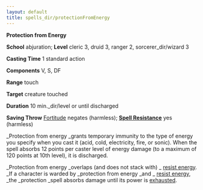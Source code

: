 ```yaml
---
layout: default
title: spells_dir/protectionFromEnergy
---
```

 **Protection from Energy**

**School** abjuration; **Level** cleric 3, druid 3, ranger 2, sorcerer_dir/wizard 3

**Casting Time** 1 standard action

**Components** V, S, DF

**Range** touch

**Target** creature touched

**Duration** 10 min._dir/level or until discharged

**Saving Throw** [Fortitude](../../combat#_fortitude) negates (harmless); **[Spell Resistance](../../glossary#_spell-resistance)** yes (harmless)

_Protection from energy _grants temporary immunity to the type of energy you specify when you cast it (acid, cold, electricity, fire, or sonic). When the spell absorbs 12 points per caster level of energy damage (to a maximum of 120 points at 10th level), it is discharged.

_Protection from energy _overlaps (and does not stack with) _ [resist energy](../resistEnergy#_resist-energy). _If a character is warded by _protection from energy _and _ [resist energy](../resistEnergy#_resist-energy), _the _protection _spell absorbs damage until its power is [exhausted](../../glossary#_exhausted).

